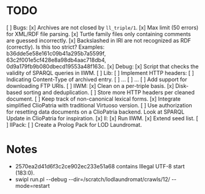 TODO
====

  [ ] Bugs:
    [x] Archives are not closed by `ll_triple/1`.
    [x] Max limit (50 errors) for XML/RDF file parsing.
    [x] Turtle family files only containing comments are guessed incorrectly.
    [x] Backslashed in IRI are not recognized as RDF (correctly). Is this too strict? Examples: b36dde5e58e161c09b41a295b7a5599f, 63c2f001e5cf428e8a98db4aac718db4, 0d9a179fb9b080dbecd19553a48f163c.
  [x] Debug:
    [x] Script that checks the validity of SPARQL queries in llWM.
  [ ] Lib:
    [ ] Implement HTTP headers:
      [ ] Indicating Content-Type of archived entry.
      [ ] ...
      [ ] ...
    [ ] Add support for downloading FTP URIs.
  [ ] llWM:
    [x] Clean on a per-triple basis.
    [x] Disk-based sorting and deduplication.
    [ ] Store more HTTP headers per cleaned document.
    [ ] Keep track of non-canonical lexical forms.
    [x] Integrate simplified ClioPatria with traditional Virtuoso version.
    [ ] Use authorization for resetting data documents on a ClioPatria
        backend. Look at SPARQL Update in ClioPatria for inspiration.
  [x] ll:
    [x] Run llWM.
    [x] Extend seed list.
  [ ] llPack:
    [ ] Create a Prolog Pack for LOD Laundromat.



Notes
=====

  - 2570ea2d41d6f3c2ce902ec233e51a68 contains Illegal UTF-8 start (183:0).
  - swipl run.pl --debug --dir=/scratch/lodlaundromat/crawls/12/ --mode=restart

